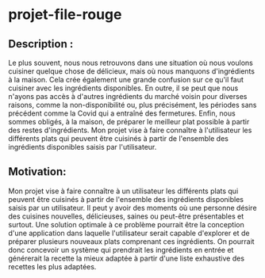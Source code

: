 # projet-file-rouge
## Description :
Le plus souvent, nous nous retrouvons dans une situation où nous voulons cuisiner quelque chose de délicieux, mais où nous manquons d'ingrédients à la maison. Cela crée également une grande confusion sur ce qu'il faut cuisiner avec les ingrédients disponibles. En outre, il se peut que nous n'ayons pas accès à d'autres ingrédients du marché voisin pour diverses raisons, comme la non-disponibilité ou, plus précisément, les périodes sans précédent comme la Covid qui a entraîné des fermetures. Enfin, nous sommes obligés, à la maison, de préparer le meilleur plat possible à partir des restes d'ingrédients. Mon projet vise à faire connaître à l'utilisateur les différents plats qui peuvent être cuisinés à partir de l'ensemble des ingrédients disponibles saisis par l'utilisateur.
## Motivation:
Mon projet vise à faire connaître à un utilisateur les différents plats qui peuvent être cuisinés à partir de l'ensemble des ingrédients disponibles saisis par un utilisateur. Il peut y avoir des moments où une personne désire des cuisines nouvelles, délicieuses, saines ou peut-être présentables et surtout. Une solution optimale à ce problème pourrait être la conception d'une application dans laquelle l'utilisateur serait capable d'explorer et de préparer plusieurs nouveaux plats comprenant ces ingrédients. On pourrait donc concevoir un système qui prendrait les ingrédients en entrée et générerait la recette la mieux adaptée à partir d'une liste exhaustive des recettes les plus adaptées.
